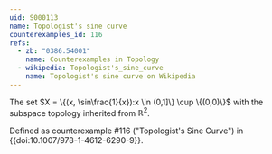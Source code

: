 ```yaml
---
uid: S000113
name: Topologist's sine curve
counterexamples_id: 116
refs:
  - zb: "0386.54001"
    name: Counterexamples in Topology
  - wikipedia: Topologist's_sine_curve
    name: Topologist's sine curve on Wikipedia
---
```

The set $X = \{(x, \sin\frac{1}{x}):x \in (0,1]\} \cup \{(0,0)\}$ with the subspace topology inherited from $\mathbb{R}^2$.

Defined as counterexample #116 ("Topologist's Sine Curve")
in {{doi:10.1007/978-1-4612-6290-9}}.
